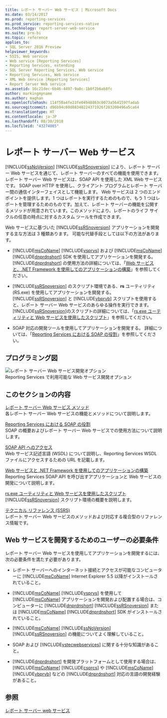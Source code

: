 ```yaml
---
title: レポート サーバー Web サービス | Microsoft Docs
ms.date: 03/14/2017
ms.prod: reporting-services
ms.prod_service: reporting-services-native
ms.technology: report-server-web-service
ms.suite: pro-bi
ms.topic: reference
applies_to:
- SQL Server 2016 Preview
helpviewer_keywords:
- SSIS, Web service
- Web service [Reporting Services]
- Reporting Services, extending
- SQL Server Reporting Services, Web service
- Reporting Services, Web service
- XML Web service [Reporting Services]
- Report Server Web service
ms.assetid: 16c21dec-6b46-4497-9a0c-1b0f2b6ab8fc
author: markingmyname
ms.author: maghan
ms.openlocfilehash: 114f50a4fe23fe04948863c0073a5641597fadab
ms.sourcegitcommit: d96b94c60d88340224371926f283200496a5ca64
ms.translationtype: HT
ms.contentlocale: ja-JP
ms.lasthandoff: 08/30/2018
ms.locfileid: "43274085"
---
```

# <a name="report-server-web-service"></a>レポート サーバー Web サービス
  [!INCLUDE[ssNoVersion](../../includes/ssnoversion-md.md)] [!INCLUDE[ssRSnoversion](../../includes/ssrsnoversion-md.md)] により、レポート サーバー Web サービスを通じて、レポート サーバーのすべての機能を使用できます。 レポート サーバー Web サービスは、SOAP API を使用した XML Web サービスです。 SOAP over HTTP を使用し、クライアント プログラムとレポート サーバー間の通信インターフェイスとして機能します。 Web サービスは 2 つのエンドポイントを提供します。1 つはレポートを実行するためのもので、もう 1 つはレポートを管理するためのものです。加えて、レポート サーバーの機能を公開するメソッドが用意されています。このメソッドにより、レポートのライフ サイクルの任意の時点に対するカスタム ツールを作成できます。  
  
 Web サービスに基づいた [!INCLUDE[ssRSnoversion](../../includes/ssrsnoversion-md.md)] アプリケーションを開発する主な方法は 3 種類あります。 可能な代替手段としては以下の方法があります。  
  
-   [!INCLUDE[msCoName](../../includes/msconame-md.md)] [!INCLUDE[vsprvs](../../includes/vsprvs-md.md)] および [!INCLUDE[msCoName](../../includes/msconame-md.md)] [!INCLUDE[dnprdnshort](../../includes/dnprdnshort-md.md)] SDK を使用してアプリケーションを開発する。 [!INCLUDE[dnprdnshort](../../includes/dnprdnshort-md.md)] の使用方法の詳細については、「[Web サービスと、.NET Framework を使用してのアプリケーションの構築](../../reporting-services/report-server-web-service/net-framework/building-applications-using-the-web-service-and-the-net-framework.md)」を参照してください。  
  
-   [!INCLUDE[ssRSnoversion](../../includes/ssrsnoversion-md.md)] のスクリプト環境である、**rs** ユーティリティ (RS.exe) を使用してアプリケーションを開発する。 [!INCLUDE[ssRSnoversion](../../includes/ssrsnoversion-md.md)] と [!INCLUDE[vbprvb](../../includes/vbprvb-md.md)] スクリプトを使用すると、レポート サーバー Web サービスのあらゆる操作を実行できます。 [!INCLUDE[ssRSnoversion](../../includes/ssrsnoversion-md.md)]のスクリプトの詳細については、「[rs.exe ユーティリティと Web サービスを使用したスクリプト](../../reporting-services/tools/script-with-the-rs-exe-utility-and-the-web-service.md)」を参照してください。  
  
-   SOAP 対応の開発ツールを使用してアプリケーションを開発する。 詳細については、「[Reporting Services における SOAP の役割](../../reporting-services/report-server-web-service/the-role-of-soap-in-reporting-services.md)」を参照してください。  
  
## <a name="programming-diagram"></a>プログラミング図  
 ![レポート サーバー Web サービス開発オプション](../../reporting-services/report-server-web-service/media/reportserviceswebserviceprog-01.gif "レポート サーバー Web サービス開発オプション")  
Reporting Services で利用可能な Web サービス開発オプション  
  
## <a name="in-this-section"></a>このセクションの内容  
 [レポート サーバー Web サービス メソッド](../../reporting-services/report-server-web-service/methods/report-server-web-service-methods.md)  
 各レポート サーバー Web サービスの機能とメソッドについて説明します。  
  
 [Reporting Services における SOAP の役割](../../reporting-services/report-server-web-service/the-role-of-soap-in-reporting-services.md)  
 SOAP の概要およびレポート サーバー Web サービスでの使用方法について説明します。  
  
 [SOAP API へのアクセス](../../reporting-services/report-server-web-service/accessing-the-soap-api.md)  
 Web サービス記述言語 (WSDL) について説明し、Reporting Services WSDL ファイルにアクセスするための URL を記載します。  
  
 [Web サービスと .NET Framework を使用してのアプリケーションの構築](../../reporting-services/report-server-web-service/net-framework/building-applications-using-the-web-service-and-the-net-framework.md)  
 Reporting Services SOAP API を呼び出すアプリケーションと Web サービスの開発について説明します。  
  
 [rs.exe ユーティリティと Web サービスを使用したスクリプト](../../reporting-services/tools/script-with-the-rs-exe-utility-and-the-web-service.md)  
 [!INCLUDE[ssRSnoversion](../../includes/ssrsnoversion-md.md)] スクリプト環境の概要を説明します。  
  
 [テクニカル リファレンス (SSRS)](../../reporting-services/technical-reference-ssrs.md)  
 レポート サーバー Web サービスのメソッドおよび対応する複合型のリファレンス情報です。  
  
## <a name="user-requirements-for-web-service-development"></a>Web サービスを開発するためのユーザーの必要条件  
 レポート サーバー Web サービスを使用してアプリケーションを開発するには、次の必要条件を満たす必要があります。  
  
-   レポート サーバーへのインターネット接続とアクセスが可能なコンピューターに [!INCLUDE[msCoName](../../includes/msconame-md.md)] Internet Explorer 5.5 以降がインストールされていること。  
  
-   [!INCLUDE[msCoName](../../includes/msconame-md.md)] [!INCLUDE[vsprvs](../../includes/vsprvs-md.md)] を使用して [!INCLUDE[msCoName](../../includes/msconame-md.md)] アプリケーションを開発および配置する場合は、コンピューターに [!INCLUDE[dnprdnshort](../../includes/dnprdnshort-md.md)] [!INCLUDE[ssRSnoversion](../../includes/ssrsnoversion-md.md)] または [!INCLUDE[msCoName](../../includes/msconame-md.md)] [!INCLUDE[dnprdnshort](../../includes/dnprdnshort-md.md)] SDK がインストールされていること。  
  
-   [!INCLUDE[msCoName](../../includes/msconame-md.md)] [!INCLUDE[ssNoVersion](../../includes/ssnoversion-md.md)] [!INCLUDE[ssRSnoversion](../../includes/ssrsnoversion-md.md)] の機能についてよく理解していること。  
  
-   SOAP および [!INCLUDE[vstecwebservices](../../includes/vstecwebservices-md.md)] に関する十分な知識があること。  
  
-   [!INCLUDE[dnprdnshort](../../includes/dnprdnshort-md.md)] を開発プラットフォームとして使用する場合は、[!INCLUDE[msCoName](../../includes/msconame-md.md)] [!INCLUDE[csprcs](../../includes/csprcs-md.md)] や [!INCLUDE[msCoName](../../includes/msconame-md.md)] [!INCLUDE[vbprvb](../../includes/vbprvb-md.md)] などの [!INCLUDE[dnprdnshort](../../includes/dnprdnshort-md.md)] 対応の言語の開発経験があること。  
  
## <a name="see-also"></a>参照  
 [レポート サーバー web サービス](../../reporting-services/report-server-web-service/report-server-web-service.md)  
  
  
